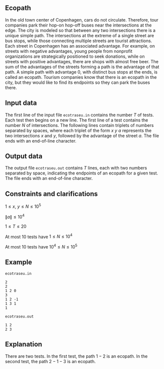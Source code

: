 ## Ecopath

In the old town center of Copenhagen, cars do not circulate. Therefore, tour companies park their hop-on hop-off buses near the intersections at the edge. The city is modeled so that between any two intersections there is a unique simple path. The intersections at the extreme of a single street are bus stops, while those connecting multiple streets are tourist attractions. Each street in Copenhagen has an associated advantage. For example, on streets with negative advantages, young people from nonprofit organizations are strategically positioned to seek donations, while on streets with positive advantages, there are shops with almost free beer. The sum of the advantages of the streets forming a path is the advantage of that path. A simple path with advantage $0$, with distinct bus stops at the ends, is called an ecopath. Tourism companies know that there is an ecopath in the city, but they would like to find its endpoints so they can park the buses there.

## Input data

The first line of the input file `ecotraseu.in` contains the number $T$ of tests. Each test then begins on a new line. The first line of a test contains the number $N$ of intersections. The following lines contain triplets of numbers separated by spaces, where each triplet of the form $x$ $y$ $a$ represents the two intersections $x$ and $y$, followed by the advantage of the street $a$. The file ends with an end-of-line character.

## Output data

The output file `ecotraseu.out` contains $T$ lines, each with two numbers separated by space, indicating the endpoints of an ecopath for a given test. The file ends with an end-of-line character.

## Constraints and clarifications

$1 \leq x$, $y \leq N \leq 10^5$

$\|a\| \leq 10^4$

$1 \leq T \leq 20$

At most 10 tests have $1 \leq N \leq 10^4$

At most 10 tests have $10^4 \leq N \leq 10^5$

## Example

`ecotraseu.in`
```
2
2
1 2 0
3
1 2 -1
1 3 1
1
```

`ecotraseu.out`
```
1 2
2 3
```

## Explanation

There are two tests. In the first test, the path $1 - 2$ is an ecopath. In the second test, the path $2 - 1 - 3$ is an ecopath.